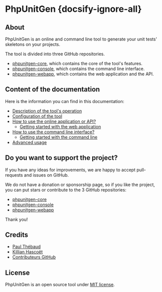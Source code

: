 # PhpUnitGen {docsify-ignore-all}

## About

PhpUnitGen is an online and command line tool to generate your unit tests' skeletons on your projects.

The tool is divided into three GitHub repositories.

- [phpunitgen-core](https://github.com/paul-thebaud/phpunitgen-core), which contains the core of the tool's features.
- [phpunitgen-console](https://github.com/paul-thebaud/phpunitgen-console), which contains the command line interface.
- [phpunitgen-webapp](https://github.com/paul-thebaud/phpunitgen-webapp), which contains the web application and the API.

## Content of the documentation

Here is the information you can find in this documentation:

- [Description of the tool's operation](/en/how-does-it-works.md)
- [Configuration of the tool](/en/configuration.md)
- [How to use the online application or API?](/en/webapp.md)
    - [Getting started with the web application](/fr/webapp.md#getting-started)
- [How to use the command line interface?](/en/command-line.md)
    - [Getting started with the command line](/fr/command-line.md#getting-started)
- [Advanced usage](/en/advanced-usage.md)

## Do you want to support the project?

If you have any ideas for improvements, we are happy to accept pull-requests and issues on GitHub.

We do not have a donation or sponsorship page, so if you like the project, you can
put stars or contribute to the 3 GitHub repositories:

- [phpunitgen-core](https://github.com/paul-thebaud/phpunitgen-core)
- [phpunitgen-console](https://github.com/paul-thebaud/phpunitgen-console)
- [phpunitgen-webapp](https://github.com/paul-thebaud/phpunitgen-webapp)

Thank you!

## Credits

- [Paul Thébaud](https://github/paul-thebaud)
- [Killian Hascoët](https://github.com/KillianH)
- [Contributeurs GitHub](https://github.com/paul-thebaud/phpunitgen-core/graphs/contributors)

## License

PhpUnitGen is an open source tool under
[MIT license](https://opensource.org/licenses/MIT).

